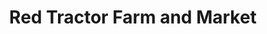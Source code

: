 ---
title: "Red Tractor Farm and Market"
url: /cobourg/red-tractor-farm-and-market/
shop: Hofladen
---